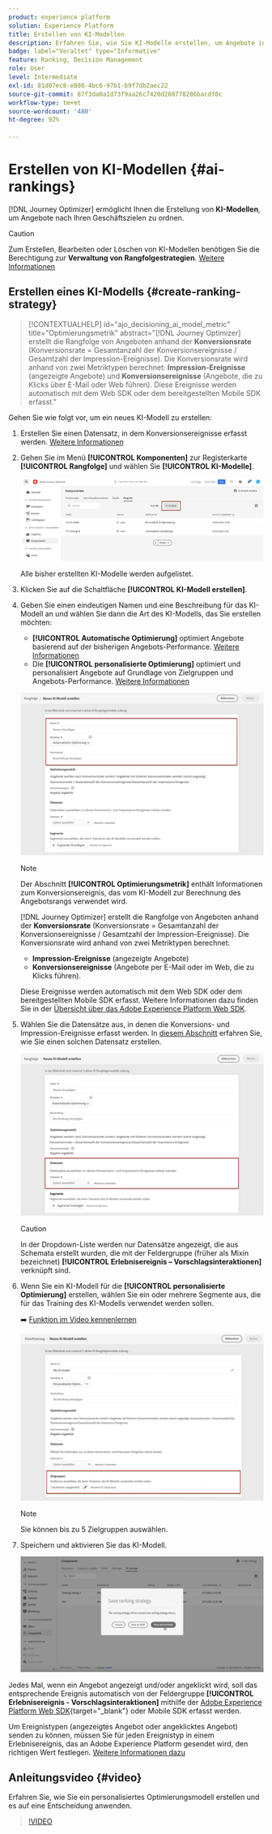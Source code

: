 ```yaml
---
product: experience platform
solution: Experience Platform
title: Erstellen von KI-Modellen
description: Erfahren Sie, wie Sie KI-Modelle erstellen, um Angebote in Ranglisten zu sortieren
badge: label="Veraltet" type="Informative"
feature: Ranking, Decision Management
role: User
level: Intermediate
exl-id: 81d07ec8-e808-4bc6-97b1-b9f7db2aec22
source-git-commit: 87f3da0a1d73f9aa26c7420d260778286bacdf0c
workflow-type: tm+mt
source-wordcount: '480'
ht-degree: 92%

---
```


# Erstellen von KI-Modellen {#ai-rankings}

[!DNL Journey Optimizer] ermöglicht Ihnen die Erstellung von **KI-Modellen**, um Angebote nach Ihren Geschäftszielen zu ordnen.

>[!CAUTION]
>
>Zum Erstellen, Bearbeiten oder Löschen von KI-Modellen benötigen Sie die Berechtigung zur **Verwaltung von Rangfolgestrategien**. [Weitere Informationen](../../administration/high-low-permissions.md#manage-ranking-strategies)

## Erstellen eines KI-Modells {#create-ranking-strategy}

>[!CONTEXTUALHELP]
>id="ajo_decisioning_ai_model_metric"
>title="Optimierungsmetrik"
>abstract="[!DNL Journey Optimizer] erstellt die Rangfolge von Angeboten anhand der **Konversionsrate** (Konversionsrate = Gesamtanzahl der Konversionsereignisse / Gesamtzahl der Impression-Ereignisse). Die Konversionsrate wird anhand von zwei Metriktypen berechnet: **Impression-Ereignisse** (angezeigte Angebote) und **Konversionsereignisse** (Angebote, die zu Klicks über E-Mail oder Web führen). Diese Ereignisse werden automatisch mit dem Web SDK oder dem bereitgestellten Mobile SDK erfasst."

Gehen Sie wie folgt vor, um ein neues KI-Modell zu erstellen:

1. Erstellen Sie einen Datensatz, in dem Konversionsereignisse erfasst werden. [Weitere Informationen](../data-collection/create-dataset.md)

1. Gehen Sie im Menü **[!UICONTROL Komponenten]** zur Registerkarte **[!UICONTROL Rangfolge]** und wählen Sie **[!UICONTROL KI-Modelle]**.

   ![](../assets/ai-ranking-list.png)

   Alle bisher erstellten KI-Modelle werden aufgelistet.

1. Klicken Sie auf die Schaltfläche **[!UICONTROL KI-Modell erstellen]**.

1. Geben Sie einen eindeutigen Namen und eine Beschreibung für das KI-Modell an und wählen Sie dann die Art des KI-Modells, das Sie erstellen möchten:

   * **[!UICONTROL Automatische Optimierung]** optimiert Angebote basierend auf der bisherigen Angebots-Performance. [Weitere Informationen](auto-optimization-model.md)
   * Die **[!UICONTROL personalisierte Optimierung]** optimiert und personalisiert Angebote auf Grundlage von Zielgruppen und Angebots-Performance. [Weitere Informationen](personalized-optimization-model.md)

   ![](../assets/ai-ranking-fields.png)

   >[!NOTE]
   >
   >Der Abschnitt **[!UICONTROL Optimierungsmetrik]** enthält Informationen zum Konversionsereignis, das vom KI-Modell zur Berechnung des Angebotsrangs verwendet wird.
   >
   >[!DNL Journey Optimizer] erstellt die Rangfolge von Angeboten anhand der **Konversionsrate** (Konversionsrate = Gesamtanzahl der Konversionsereignisse / Gesamtzahl der Impression-Ereignisse). Die Konversionsrate wird anhand von zwei Metriktypen berechnet:
   >* **Impression-Ereignisse** (angezeigte Angebote)
   >* **Konversionsereignisse** (Angebote per E-Mail oder im Web, die zu Klicks führen).
   >
   >Diese Ereignisse werden automatisch mit dem Web SDK oder dem bereitgestellten Mobile SDK erfasst. Weitere Informationen dazu finden Sie in der [Übersicht über das Adobe Experience Platform Web SDK](https://experienceleague.adobe.com/docs/experience-platform/edge/home.html?lang=de).

1. Wählen Sie die Datensätze aus, in denen die Konversions- und Impression-Ereignisse erfasst werden. In [diesem Abschnitt](../data-collection/create-dataset.md) erfahren Sie, wie Sie einen solchen Datensatz erstellen.<!--This dataset needs to be associated with a schema that must have the **[!UICONTROL Proposition Interactions]** field group (previously known as mixin) associated with it.-->

   ![](../assets/ai-ranking-dataset-id.png)

   >[!CAUTION]
   >
   >In der Dropdown-Liste werden nur Datensätze angezeigt, die aus Schemata erstellt wurden, die mit der Feldergruppe (früher als Mixin bezeichnet) **[!UICONTROL Erlebnisereignis – Vorschlagsinteraktionen]** verknüpft sind.

1. Wenn Sie ein KI-Modell für die **[!UICONTROL personalisierte Optimierung]** erstellen, wählen Sie ein oder mehrere Segmente aus, die für das Training des KI-Modells verwendet werden sollen.

   ➡️ [Funktion im Video kennenlernen](#video)

   ![](../assets/ai-ranking-segments.png)

   >[!NOTE]
   >
   >Sie können bis zu 5 Zielgruppen auswählen.

1. Speichern und aktivieren Sie das KI-Modell.

   ![](../assets/ai-ranking-save-activate.png)

<!--At this point, you must have:

* created the AI model,
* defined which type of event you want to capture - offer displayed (impression) and/or offer clicked (conversion),
* and in which dataset you want to collect the event data.-->

Jedes Mal, wenn ein Angebot angezeigt und/oder angeklickt wird, soll das entsprechende Ereignis automatisch von der Feldergruppe **[!UICONTROL Erlebnisereignis - Vorschlagsinteraktionen]** mithilfe der [Adobe Experience Platform Web SDK](https://experienceleague.adobe.com/docs/experience-platform/edge/web-sdk-faq.html?lang=de#what-is-adobe-experience-platform-web-sdk%3F){target="_blank"} oder Mobile SDK erfasst werden.

Um Ereignistypen (angezeigtes Angebot oder angeklicktes Angebot) senden zu können, müssen Sie für jeden Ereignistyp in einem Erlebnisereignis, das an Adobe Experience Platform gesendet wird, den richtigen Wert festlegen. [Weitere Informationen dazu](../data-collection/schema-requirement.md)

## Anleitungsvideo {#video}

Erfahren Sie, wie Sie ein personalisiertes Optimierungsmodell erstellen und es auf eine Entscheidung anwenden.

>[!VIDEO](https://video.tv.adobe.com/v/3445960?quality=12&captions=ger)
